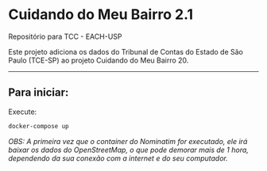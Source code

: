 # Cuidando do Meu Bairro 2.1
Repositório para TCC - EACH-USP

Este projeto adiciona os dados do Tribunal de Contas do Estado de São Paulo (TCE-SP) ao projeto Cuidando do Meu Bairro 20.

---
## Para iniciar:

Execute:
```bash
docker-compose up
```

*OBS: A primeira vez que o container do Nominatim for executado, ele irá baixar os dados do OpenStreetMap, o que pode demorar mais de 1 hora, dependendo da sua conexão com a internet e do seu computador.*
